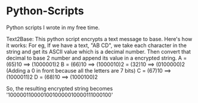 # Python-Scripts
Python scripts I wrote in my free time.


Text2Base:
This python script encrypts a text message to base. Here's how it works:
For eg, If we have a text, "AB CD", we take each character in the string and get its ASCII value which is a decimal number. Then convert that decimal to base 2 number
and append its value in a encrypted string.
A = (65)10  ==> (1000001)2
B = (66)10  ==> (1000010)2
  = (32)10  ==> (0100000)2  (Adding a 0 in front because all the letters are 7 bits)
C = (67)10  ==> (1000011)2
D = (68)10  ==> (1000100)2

So, the resulting encrypted string becomes '10000011000010010000010000111000100'
